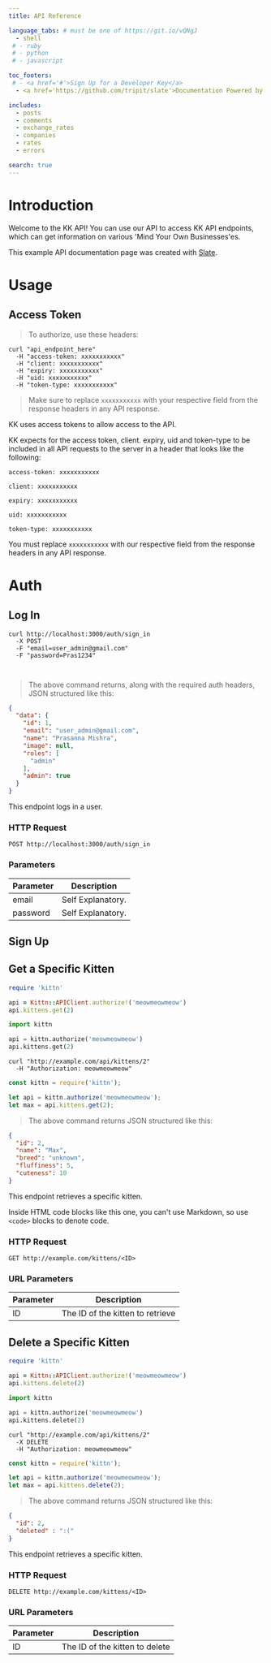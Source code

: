 ```yaml
---
title: API Reference

language_tabs: # must be one of https://git.io/vQNgJ
  - shell
 # - ruby
 # - python
 # - javascript

toc_footers:
 # - <a href='#'>Sign Up for a Developer Key</a>
  - <a href='https://github.com/tripit/slate'>Documentation Powered by Slate</a>

includes:
  - posts
  - comments
  - exchange_rates
  - companies
  - rates
  - errors

search: true
---
```


# Introduction

Welcome to the KK API! You can use our API to access KK API endpoints, which can get information on various 'Mind Your Own Businesses'es.

This example API documentation page was created with [Slate](https://github.com/tripit/slate).

# Usage

## Access Token

> To authorize, use these headers:

```shell
curl "api_endpoint_here"
  -H "access-token: xxxxxxxxxxx"
  -H "client: xxxxxxxxxxx"
  -H "expiry: xxxxxxxxxxx"
  -H "uid: xxxxxxxxxxx"
  -H "token-type: xxxxxxxxxxx"
```

> Make sure to replace `xxxxxxxxxxx` with your respective field from the response headers in any API response.

KK uses access tokens to allow access to the API.

KK expects for the access token, client. expiry, uid and token-type to be included in all API requests to the server in a header that looks like the following:

`access-token: xxxxxxxxxxx`

`client: xxxxxxxxxxx`

`expiry: xxxxxxxxxxx`

`uid: xxxxxxxxxxx`

`token-type: xxxxxxxxxxx`


<aside class="notice">
You must replace <code>xxxxxxxxxxx</code> with our respective field from the response headers in any API response.
</aside>

# Auth

## Log In


```shell
curl http://localhost:3000/auth/sign_in 
  -X POST  
  -F "email=user_admin@gmail.com" 
  -F "password=Pras1234" 

  
```

> The above command returns, along with the required auth headers, JSON structured like this:

```json
{
  "data": {
    "id": 1,
    "email": "user_admin@gmail.com",
    "name": "Prasanna Mishra",
    "image": null,
    "roles": [
      "admin"
    ],
    "admin": true
  }
}
```

This endpoint logs in a user.

### HTTP Request

`POST http://localhost:3000/auth/sign_in`

### Parameters

Parameter | Description
--------- | -----------
email | Self Explanatory.
password | Self Explanatory.

<!-- <aside class="success">
Remember — a happy kitten is an authenticated kitten!
</aside> -->
## Sign Up

## Get a Specific Kitten

```ruby
require 'kittn'

api = Kittn::APIClient.authorize!('meowmeowmeow')
api.kittens.get(2)
```

```python
import kittn

api = kittn.authorize('meowmeowmeow')
api.kittens.get(2)
```

```shell
curl "http://example.com/api/kittens/2"
  -H "Authorization: meowmeowmeow"
```

```javascript
const kittn = require('kittn');

let api = kittn.authorize('meowmeowmeow');
let max = api.kittens.get(2);
```

> The above command returns JSON structured like this:

```json
{
  "id": 2,
  "name": "Max",
  "breed": "unknown",
  "fluffiness": 5,
  "cuteness": 10
}
```

This endpoint retrieves a specific kitten.

<aside class="warning">Inside HTML code blocks like this one, you can't use Markdown, so use <code>&lt;code&gt;</code> blocks to denote code.</aside>

### HTTP Request

`GET http://example.com/kittens/<ID>`

### URL Parameters

Parameter | Description
--------- | -----------
ID | The ID of the kitten to retrieve

## Delete a Specific Kitten

```ruby
require 'kittn'

api = Kittn::APIClient.authorize!('meowmeowmeow')
api.kittens.delete(2)
```

```python
import kittn

api = kittn.authorize('meowmeowmeow')
api.kittens.delete(2)
```

```shell
curl "http://example.com/api/kittens/2"
  -X DELETE
  -H "Authorization: meowmeowmeow"
```

```javascript
const kittn = require('kittn');

let api = kittn.authorize('meowmeowmeow');
let max = api.kittens.delete(2);
```

> The above command returns JSON structured like this:

```json
{
  "id": 2,
  "deleted" : ":("
}
```

This endpoint retrieves a specific kitten.

### HTTP Request

`DELETE http://example.com/kittens/<ID>`

### URL Parameters

Parameter | Description
--------- | -----------
ID | The ID of the kitten to delete

